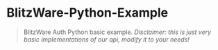# BlitzWare-Python-Example
>
> BlitzWare Auth Python basic example.
> *Disclaimer: this is just very basic implementations of our api, modify it to your needs!*
